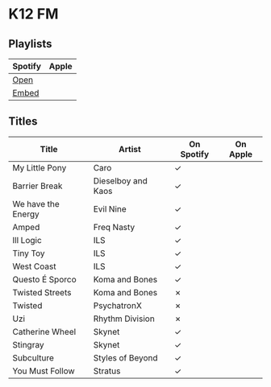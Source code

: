 # K12 FM

## Playlists

| Spotify | Apple |
| ------- | ----- |
| [Open](https://open.spotify.com/user/marauderxtreme/playlist/3CYd2F77lmPTx9yGrBERJe)
| [Embed](https://embed.spotify.com/?uri=spotify%3Auser%3Amarauderxtreme%3Aplaylist%3A3CYd2F77lmPTx9yGrBERJe)

## Titles

| Title              | Artist             | On Spotify | On Apple |
| ------------------ | ------------------ | ---------- | -------- |
| My Little Pony     | Caro               | ✓
| Barrier Break      | Dieselboy and Kaos | ✓
| We have the Energy | Evil Nine          | ✓
| Amped              | Freq Nasty         | ✓
| Ill Logic          | ILS                | ✓
| Tiny Toy           | ILS                | ✓
| West Coast         | ILS                | ✓
| Questo É Sporco    | Koma and Bones     | ✓
| Twisted Streets    | Koma and Bones     | ✗
| Twisted            | PsychatronX        | ✗
| Uzi                | Rhythm Division    | ✗
| Catherine Wheel    | Skynet             | ✓
| Stingray           | Skynet             | ✓
| Subculture         | Styles of Beyond   | ✓
| You Must Follow    | Stratus            | ✓
